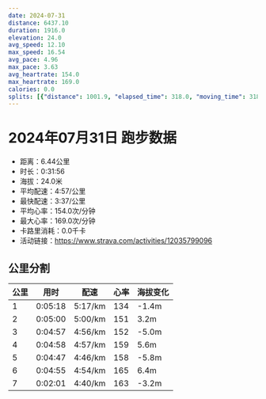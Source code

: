 ```yaml
---
date: 2024-07-31
distance: 6437.10
duration: 1916.0
elevation: 24.0
avg_speed: 12.10
max_speed: 16.54
avg_pace: 4.96
max_pace: 3.63
avg_heartrate: 154.0
max_heartrate: 169.0
calories: 0.0
splits: [{"distance": 1001.9, "elapsed_time": 318.0, "moving_time": 318.0, "average_speed": 3.15, "pace": 5.291015873015873, "average_heartrate": 134.38679245283018, "elevation_difference": -1.4, "split_number": 1}, {"distance": 998.4, "elapsed_time": 300.0, "moving_time": 300.0, "average_speed": 3.33, "pace": 5.005015015015014, "average_heartrate": 151.88, "elevation_difference": 3.2, "split_number": 2}, {"distance": 1000.8, "elapsed_time": 297.0, "moving_time": 297.0, "average_speed": 3.37, "pace": 4.94560830860534, "average_heartrate": 152.03703703703704, "elevation_difference": -5.0, "split_number": 3}, {"distance": 1001.9, "elapsed_time": 298.0, "moving_time": 298.0, "average_speed": 3.36, "pace": 4.960327380952381, "average_heartrate": 159.4391891891892, "elevation_difference": 5.6, "split_number": 4}, {"distance": 1000.2, "elapsed_time": 287.0, "moving_time": 287.0, "average_speed": 3.49, "pace": 4.775558739255014, "average_heartrate": 158.41811846689896, "elevation_difference": -5.8, "split_number": 5}, {"distance": 999.8, "elapsed_time": 295.0, "moving_time": 295.0, "average_speed": 3.39, "pace": 4.916430678466076, "average_heartrate": 165.47457627118644, "elevation_difference": 6.4, "split_number": 6}, {"distance": 430.4, "elapsed_time": 126.0, "moving_time": 121.0, "average_speed": 3.56, "pace": 4.681657303370786, "average_heartrate": 163.89256198347107, "elevation_difference": -3.2, "split_number": 7}]
---
```


# 2024年07月31日 跑步数据

- 距离：6.44公里
- 时长：0:31:56
- 海拔：24.0米
- 平均配速：4:57/公里
- 最快配速：3:37/公里
- 平均心率：154.0次/分钟
- 最大心率：169.0次/分钟
- 卡路里消耗：0.0千卡
- 活动链接：https://www.strava.com/activities/12035799096

## 公里分割

| 公里 | 用时 | 配速 | 心率 | 海拔变化 |
|------|------|------|------|------|
| 1 | 0:05:18 | 5:17/km | 134 | -1.4m |
| 2 | 0:05:00 | 5:00/km | 151 | 3.2m |
| 3 | 0:04:57 | 4:56/km | 152 | -5.0m |
| 4 | 0:04:58 | 4:57/km | 159 | 5.6m |
| 5 | 0:04:47 | 4:46/km | 158 | -5.8m |
| 6 | 0:04:55 | 4:54/km | 165 | 6.4m |
| 7 | 0:02:01 | 4:40/km | 163 | -3.2m |

